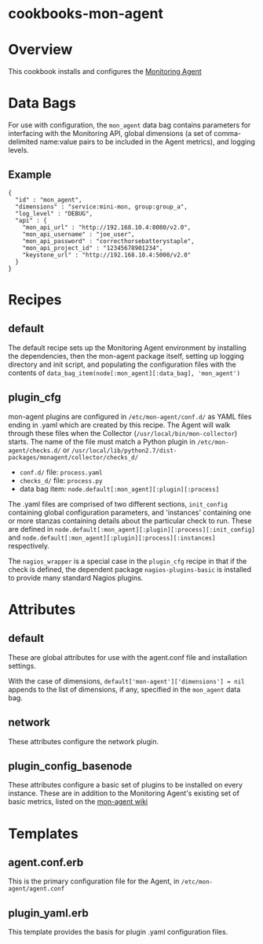 cookbooks-mon-agent
===================

# Overview
This cookbook installs and configures the [Monitoring Agent](https://github.com/hpcloud-mon/mon-agent)

# Data Bags
For use with configuration, the `mon_agent` data bag contains parameters
for interfacing with the Monitoring API, global dimensions (a set of 
comma-delimited name:value pairs to be included in the Agent metrics),
and logging levels.

## Example
    {
      "id" : "mon_agent",
      "dimensions" : "service:mini-mon, group:group_a",
      "log_level" : "DEBUG",
      "api" : {
        "mon_api_url" : "http://192.168.10.4:8080/v2.0",
        "mon_api_username" : "joe_user",
        "mon_api_password" : "correcthorsebatterystaple",
        "mon_api_project_id" : "12345678901234",
        "keystone_url" : "http://192.168.10.4:5000/v2.0"
      }
    }


# Recipes
## default
The default recipe sets up the Monitoring Agent environment by installing
the dependencies, then the mon-agent package itself, setting up logging
directory and init script, and populating the configuration files with the
contents of `data_bag_item(node[:mon_agent][:data_bag], 'mon_agent')`

## plugin_cfg
mon-agent plugins are configured in `/etc/mon-agent/conf.d/` as YAML files ending
in .yaml which are created by this recipe.  The Agent will walk through these
files when the Collector (`/usr/local/bin/mon-collector`) starts.  The name of
the file must match a Python plugin in `/etc/mon-agent/checks.d/` or
`/usr/local/lib/python2.7/dist-packages/monagent/collector/checks_d/`

- `conf.d/` file:    `process.yaml`                                
- `checks_d/` file:  `process.py`                                  
- data bag item:     `node.default[:mon_agent][:plugin][:process]` 

The .yaml files are comprised of two different sections, `init_config`
containing global configuration parameters, and 'instances' containing one or
more stanzas containing details about the particular check to run.  These are
defined in
    `node.default[:mon_agent][:plugin][:process][:init_config]`
and
    `node.default[:mon_agent][:plugin][:process][:instances]`
respectively.

The `nagios_wrapper` is a special case in the `plugin_cfg` recipe in that
if the check is defined, the dependent package `nagios-plugins-basic` is 
installed to provide many standard Nagios plugins.

# Attributes
## default
These are global attributes for use with the agent.conf file and installation
settings.

With the case of dimensions, `default['mon-agent']['dimensions'] = nil` appends
to the list of dimensions, if any, specified in the `mon_agent` data bag.

## network
These attributes configure the network plugin.

## plugin_config_basenode
These attributes configure a basic set of plugins to be installed on every instance.
These are in addition to the Monitoring Agent's existing set of basic metrics, listed
on the [mon-agent wiki](https://github.com/hpcloud-mon/mon-agent/wiki/mon-agent-User-Guide#standard-set-of-dimensions)

# Templates
## agent.conf.erb
This is the primary configuration file for the Agent, in `/etc/mon-agent/agent.conf`

## plugin_yaml.erb
This template provides the basis for plugin .yaml configuration files.
